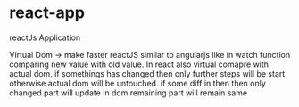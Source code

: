 # react-app
reactJs Application

Virtual Dom -> make faster reactJS 
				similar to angularjs like in watch function comparing new value with old value.
				In react also virtual comapre with actual dom.
				if somethings has changed then only further steps will be start otherwise actual dom will
				be untouched.
				if some diff in then then only changed part will update in dom remaining part will remain same
